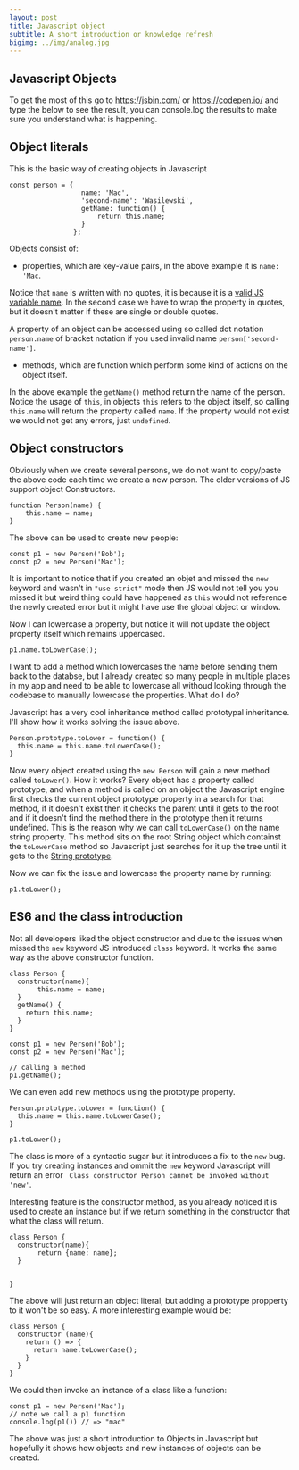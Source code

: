 ```yaml
---
layout: post
title: Javascript object
subtitle: A short introduction or knowledge refresh
bigimg: ../img/analog.jpg
---
```


## Javascript Objects

To get the most of this go to https://jsbin.com/ or https://codepen.io/ and type the below to see the result, you can console.log the results to make sure you understand what is happening.

## Object literals
This is the basic way of creating objects in Javascript
```
const person = { 
                  name: 'Mac',
                  'second-name': 'Wasilewski',
                  getName: function() {
                      return this.name;
                  }
                };
```

Objects consist of:
- properties, which are key-value pairs, in the above example it is `name: 'Mac`.

Notice that `name` is written with no quotes, it is because it is a [valid JS variable name](https://stackoverflow.com/a/9337047/4587598). In the second case we have to wrap the property in quotes, but it doesn't matter if these are single or double quotes.

A property of an object can be accessed using so called dot notation `person.name` of bracket notation if you used invalid name `person['second-name']`.

- methods, which are function which perform some kind of actions on the object itself.

In the above example the `getName()` method return the name of the person. Notice the usage of `this`, in objects `this` refers to the object itself, so calling `this.name` will return the property called `name`. If the property would not exist we would not get any errors, just `undefined`.

## Object constructors
Obviously when we create several persons, we do not want to copy/paste the above code each time we create a new person. The older versions of JS support object Constructors.
```
function Person(name) {
    this.name = name;
}
```
The above can be used to create new people:
```
const p1 = new Person('Bob');
const p2 = new Person('Mac');
```
It is important to notice that if you created an objet and missed the `new` keyword and wasn't in `"use strict"` mode then JS would not tell you you missed it but weird thing could have happened as `this` would not reference the newly created error but it might have use the global object or window.

Now I can lowercase a property, but notice it will not update the object property itself which remains uppercased.
```
p1.name.toLowerCase();
```

I want to add a method which lowercases the name before sending them back to the databse, but I already created so many people in multiple places in my app and need to be able to lowercase all withoud looking through the codebase to manually lowercase the properties. What do I do?

Javascript has a very cool inheritance method called prototypal inheritance. I'll show how it works solving the issue above.
```
Person.prototype.toLower = function() {
  this.name = this.name.toLowerCase();
}
```
Now every object created using the `new Person` will gain a new method called `toLower()`. How it works?
Every object has a property called prototype, and when a method is called on an object the Javascript engine first checks the current object prototype property in a search for that method, if it doesn't exist then it checks the parent until it gets to the root and if it doesn't find the method there in the prototype then it returns undefined. This is the reason why we can call `toLowerCase()` on the name string property. This method sits on the root String object which containst the `toLowerCase` method so Javascript just searches for it up the tree until it gets to the [String prototype](https://developer.mozilla.org/en-US/docs/Web/JavaScript/Reference/Global_Objects/String).

Now we can fix the issue and lowercase the property name by running:
```
p1.toLower();
```

## ES6 and the class introduction
Not all developers liked the object constructor and due to the issues when missed the `new` keyword JS introduced `class` keyword. It works the same way as the above constructor function.
```
class Person {
  constructor(name){
       this.name = name; 
  }
  getName() {
    return this.name;
  }
}

const p1 = new Person('Bob');
const p2 = new Person('Mac');

// calling a method
p1.getName();
```
We can even add new methods using the prototype property.
```
Person.prototype.toLower = function() {
  this.name = this.name.toLowerCase();
}

p1.toLower();
```

The class is more of a syntactic sugar but it introduces a fix to the `new` bug. If you try creating instances and ommit the `new` keyword Javascript will return an error
` Class constructor Person cannot be invoked without 'new'`.

Interesting feature is the constructor method, as you already noticed it is used to create an instance but if we return something in the constructor that what the class will return.
```
class Person {
  constructor(name){
       return {name: name}; 
  }

  
}
```
The above will just return an object literal, but adding a prototype propperty to it won't be so easy. A more interesting example would be: 
```
class Person {
  constructor (name){
    return () => {
      return name.toLowerCase();
    }
  }
}
```
We could then invoke an instance of a class like a function:
```
const p1 = new Person('Mac');
// note we call a p1 function
console.log(p1()) // => "mac"
```

The above was just a short introduction to Objects in Javascript but hopefully it shows how objects and new instances of objects can be created.
